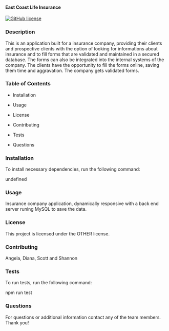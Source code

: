 
#### East Coast Life Insurance ####
[![GitHub license](https://img.shields.io/badge/license-OTHER-blue.svg)](https://github.com/lalaggv2/east-coast-life-insurance)

### Description ###

This is an application built for a insurance company, providing their clients and prospective clients with the option of looking for informations about insurance and to fill forms that are validated and maintained in a secured database. The forms can also be integrated into the internal systems of the company. The clients have the opportunity to fill the forms online, saving them time and aggravation. The company gets validated forms.

### Table of Contents ###

* Installation

* Usage

* License

* Contributing

* Tests

* Questions

### Installation ###

To install necessary dependencies, run the following command:

undefined

### Usage ###

Insurance company application, dynamically responsive with a back end server runing MySQL to save the data.

### License ###

This project is licensed under the OTHER license.
  
### Contributing ###

Angela, Diana, Scott and Shannon

### Tests ###

To run tests, run the following command:

npm run test

### Questions ###

For questions or additional information contact any of the team members. Thank you!
